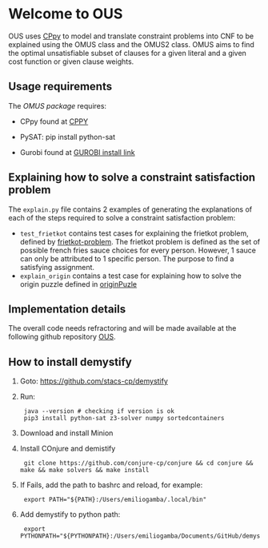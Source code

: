 # Welcome to OUS

OUS uses [CPpy](https://github.com/tias/cppy) to model and translate constraint problems into CNF to be explained using the OMUS class and the OMUS2 class.
OMUS aims to find the optimal unsatisfiable subset of clauses for a given literal and a given cost function or given clause weights.

## Usage requirements

The *OMUS package* requires:

- CPpy found at [CPPY](https://github.com/tias/cppy)
- PySAT:
        pip install python-sat

- Gurobi found at [GUROBI install link](https://www.gurobi.com/documentation/9.0/quickstart_mac/the_grb_python_interface_f.html)

## Explaining how to solve a constraint satisfaction problem

The ```explain.py``` file contains 2 examples of generating the explanations of each of the steps required to solve a constraint satisfaction problem:

- ```test_frietkot```  contains test cases for explaining the frietkot problem, defined by [frietkot-problem](http://homepages.vub.ac.be/~tiasguns/frietkot/). The frietkot problem is defined as the set of possible french fries sauce choices for every person. However, 1 sauce can only be attributed to 1 specific person. The purpose to find a satisfying assignment.
- ```explain_origin``` contains a test case for explaining how to solve the origin puzzle defined in [originPuzle](https://bartbog.github.io/zebra/origin/)


## Implementation details

The overall code needs refractoring and will be made available at the following github repository [OUS](https://github.com/sourdough-bread/OUS).

## How to install demystify

1. Goto: https://github.com/stacs-cp/demystify
2. Run:

        java --version # checking if version is ok
        pip3 install python-sat z3-solver numpy sortedcontainers

3. Download and install Minion
4. Install COnjure and demistify

        git clone https://github.com/conjure-cp/conjure && cd conjure && make && make solvers && make install

5. If Fails, add the path to bashrc and reload, for example:

        export PATH="${PATH}:/Users/emiliogamba/.local/bin"

6. Add demystify to python path:

        export PYTHONPATH="${PYTHONPATH}:/Users/emiliogamba/Documents/GitHub/demystify"


